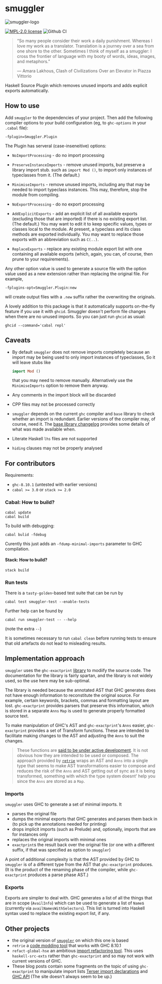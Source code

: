 # smuggler

![smuggler-logo](https://user-images.githubusercontent.com/4276606/45937457-c2715c00-bff2-11e8-9766-f91051d36ffe.png)

<!--
[![Hackage](https://img.shields.io/hackage/v/smuggler.svg?logo=haskell)](https://hackage.haskell.org/package/smuggler)
[![Build](https://img.shields.io/travis/kowainik/smuggler.svg?logo=travis)](http://travis-ci.org/kowainik/smuggler)
-->

[![MPL-2.0 license](https://img.shields.io/badge/license-MPL--2.0-blue.svg)](https://github.com/kowainik/smuggler/blob/master/LICENSE)
![Github CI](https://github.com/jrp2014/smuggler/workflows/Smuggler/badge.svg)

> “So many people consider their work a daily punishment. Whereas I love my work
> as a translator. Translation is a journey over a sea from one shore to the
> other. Sometimes I think of myself as a smuggler: I cross the frontier of
> language with my booty of words, ideas, images, and metaphors.”
>
> ― Amara Lakhous, Clash of Civilizations Over an Elevator in Piazza Vittorio

Haskell Source Plugin which removes unused imports and adds explicit exports automatically.

## How to use

Add `smuggler` to the dependencies of your project. Then add the following
compiler options to your build configuration (eg, to `ghc-options` in your
`.cabal` file):

```
-fplugin=Smuggler.Plugin
```

The Plugin has serveral (case-inseneitive) options:

- `NoImportProcessing` - do no import processing
- `PreserveInstanceImports` - remove unused imports, but preserve a library import stub.
  such as `import Mod ()`, to import only instances of typeclasses from it. (The default.)
- `MinimiseImports` - remove unused imports, including any that may be needed to
  import typeclass instances. This may, therefore, stop the module from compiling.

- `NoExportProcessing` - do no export processing
- `AddExplicitExports` - add an explicit list of all available exports (excluding
  those that are imported) if there is no existing export list. (The default.)
  You may want to edit it to keep specific values, types or classes local to the module.
  At present, a typeclass and its class methods are exported individually. You may want to
  replace those exports with an abbreviation such as `C(..)`.
- `ReplaceExports` - replace any existing module export list with one containing all
  available exports (which, again, you can, of course, then prune to your requirements).

Any other option value is used to generate a source file with the option value used as
a new extension rather than replacing the original file. For example,

```
-fplugins-opt=Smuggler.Plugin:new
```

will create output files with a `.new` suffix rather the overwriting the originals.

A lovely addition to this package is that it automatically supports on-the-fly
feature if you use it with `ghcid`. Smuggler doesn't perform file changes when
there are no unused imports. So you can just run `ghcid` as usual:

```
ghcid --command='cabal repl'
```

## Caveats

- By default `smuggler` does not remove imports completely because an import may be being
  used to only import instances of typeclasses, So it will leave stubs like

  ```haskell
  import Mod ()
  ```

  that you may need to remove manually. Alternatively use the `MinimiseImports` option to
  remove them anyway.

- Any comments in the import block will be discarded

- CPP files may not be processed correctly

- `smuggler` depends on the current `ghc` compiler and `base` library to check
  whether an import is redundant. Earlier versions of the compiler may, of
  course, need it. The [base library
  changelog](https://hackage.haskell.org/package/base/changelog) provides some
  details of what was made available when.

- Literate Haskell `lhs` files are not supported

- `hiding` clauses may not be properly analysed

## For contributors

Requirements:

- `ghc-8.10.1` (untested with earlier versions)
- `cabal >= 3.0` or `stack >= 2.0`

### Cabal: How to build?

```shell
cabal update
cabal build
```

To build with debugging:

```shell
cabal bulid -fdebug
```

Curently this just adds an `-fdump-minimal-imports` parameter to GHC
compilation.

#### Stack: How to build?

```shell
stack build
```

### Run tests

There is a `tasty-golden`-based test suite that can be run by
```shell
cabal test smuggler-test --enable-tests
```

Further help can be found by
```shell
cabal run smuggler-test -- --help
```
(note the extra `--`)


It is sometimes necessary to run `cabal clean` before running tests to ensure
that old artefacts do not lead to misleading results.


## Implementation approach

`smuggler` uses the `ghc-exactprint`
[library](https://hackage.haskell.org/package/ghc-exactprint) to modiify the
source code. The documentation for the library is fairly spartan, and the
library is not widely used, so the use here may be sub-optimal.

The library is needed because the annotated AST that GHC generates does not have enough
information to reconstitute the original source. For example, certain keywords,
brackets, commas and formatting layout are lost. `ghc-exactprint` provides parsers that
preserve this information, which is stored in a separate
`Anns` `Map` is used to generate properly formatted source text.

To make manipulation of GHC's AST and `ghc-exactprint`'s `Anns` easier,
`ghc-exactprint` provides a set of Transform functions. These are intended to facilitate
making changes to the AST and adjusting the `Anns` to suit the changes.

> These functions are [said to be under active development](https://hackage.haskell.org/package/ghc-exactprint-0.6.3/docs/Language-Haskell-GHC-ExactPrint-Transform.html).
> It is not obvious how they are intended to be used or composed. The
> approach provided by [`retrie`](https://hackage.haskell.org/package/retrie)
> wraps an AST and `Anns` into a single type that seems to make AST
> transformations easier to compose and reduces the risk of the `Anns` and AST getting
> out of sync as it is being transformed, something with which the type system doesnt'
> help you since the `Anns` are stored as a `Map`.

### Imports

`smuggler` uses GHC to generate a set of minimal imports. It

- parses the original file
- dumps the minimal exports that GHC generates and parses them back in (to pick
  up the annotations needed for printing)
- drops implicit imports (such as Prelude) and, optionally, imports that are
  for instances only
- replaces the original imports with minimal ones
- `exactprint`s the result back over the original file (or one with a different
  suffix, if that was specified as option to `smuggler`)

A point of additional complexity is that the AST provided by GHC to `smuggler`
is of a different type from the AST that `ghc-exactprint` produces. (It is the
product of the renaming phase of the compiler, while `ghc-exactprint` produces
a parse phase AST.)

### Exports

Exports are simpler to deal with. GHC generates a list of all the things that
are in scope (`AvailInfo`) which can be used to generate a list of `Name`s
(currently via `availNamesWithSelectors`). This list is turned into Haskell
syntax used to replace the existing export list, if any.

## Other projects

- the original version of [`smuggler`](https://hackage.haskell.org/package/smuggler) on which this one is based
- `retrie` a [code modding tool](https://hackage.haskell.org/package/retrie)
  that works with GHC 8.10.1
- `refact-global-hse` an ambitious [import refactoring tool](https://github.com/ddssff/refact-global-hse).
  This uses `haskell-src-exts` rather than `ghc-exactprint` and so may not work with current versions of GHC.
- These blog posts contain some fragments on the topic of using `ghc-exactprint` to manipulate import lists
  [Terser import declarations](https://www.machinesung.com/scribbles/terser-import-declarations.html) and
  [GHC API](https://www.machinesung.com/scribbles/ghc-api.html) (The site
  doesn't always seem to be up.)
